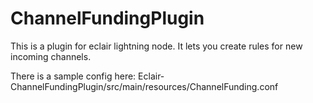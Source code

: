 # ChannelFundingPlugin

This is a plugin for eclair lightning node.
It lets you create rules for new incoming channels.

There is a sample config here: Eclair-ChannelFundingPlugin/src/main/resources/ChannelFunding.conf
